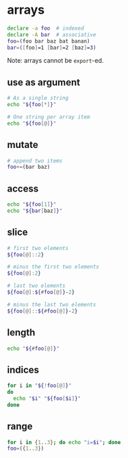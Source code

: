 # arrays

```bash
declare -a foo  # indexed
declare -A bar  # associative
foo=(foo bar baz bat banan)
bar=([foo]=1 [bar]=2 [baz]=3)
```

Note: arrays cannot be `export`-ed.

## use as argument

```bash
# As a single string
echo "${foo[*]}"

# One string per array item
echo "${foo[@]}"
```


## mutate

```bash
# append two items
foo+=(bar baz)
```


## access

```bash
echo "${foo[1]}"
echo "${bar[baz]}"
```


## slice

```bash
# first two elements
${foo[@]::2}

# minus the first two elements
${foo[@]:2}

# last two elements
${foo[@]:${#foo[@]}-2}

# minus the last two elements
${foo[@]::${#foo[@]}-2}
```


## length

```bash
echo "${#foo[@]}"
```


## indices

```bash
for i in "${!foo[@]}"
do
  echo "$i" "${foo[$i]}"
done
```


## range

```bash
for i in {1..3}; do echo "i=$i"; done
foo=({1..3})
```
